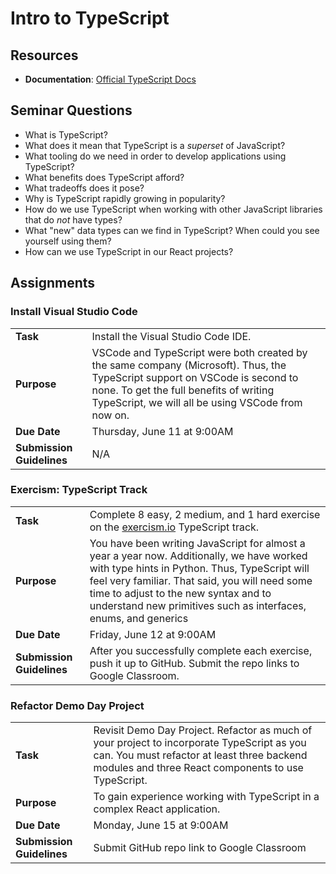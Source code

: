 # Intro to TypeScript 

## Resources
* **Documentation**: [Official TypeScript Docs](https://www.typescriptlang.org/)

## Seminar Questions
* What is TypeScript?
* What does it mean that TypeScript is a _superset_ of JavaScript?
* What tooling do we need in order to develop applications using TypeScript?
* What benefits does TypeScript afford?
* What tradeoffs does it pose?
* Why is TypeScript rapidly growing in popularity?
* How do we use TypeScript when working with other JavaScript libraries that do _not_ have types?
* What "new" data types can we find in TypeScript? When could you see yourself using them?
* How can we use TypeScript in our React projects?

## Assignments
### Install Visual Studio Code 
|     |     |
| --- | --- |
| **Task** | Install the Visual Studio Code IDE. |
| **Purpose** | VSCode and TypeScript were both created by the same company (Microsoft). Thus, the TypeScript support on VSCode is second to none. To get the full benefits of writing TypeScript, we will all be using VSCode from now on. |
| **Due Date** | Thursday, June 11 at 9:00AM |
| **Submission Guidelines** | N/A |

### Exercism: TypeScript Track
|     |     |
| --- | --- |
| **Task** | Complete 8 easy, 2 medium, and 1 hard exercise on the [exercism.io](https://exercism.io) TypeScript track. |
| **Purpose** | You have been writing JavaScript for almost a year a year now. Additionally, we have worked with type hints in Python. Thus, TypeScript will feel very familiar. That said, you will need some time to adjust to the new syntax and to understand new primitives such as interfaces, enums, and generics|
| **Due Date** | Friday, June 12 at 9:00AM |
| **Submission Guidelines** | After you successfully complete each exercise, push it up to GitHub. Submit the repo links to Google Classroom. |

### Refactor Demo Day Project
|     |     |
| --- | --- |
| **Task** | Revisit Demo Day Project. Refactor as much of your project to incorporate TypeScript as you can. You must refactor at least three backend modules and three React components to use TypeScript. |
| **Purpose** | To gain experience working with TypeScript in a complex React application. |
| **Due Date** | Monday, June 15 at 9:00AM |
| **Submission Guidelines** | Submit GitHub repo link to Google Classroom |

